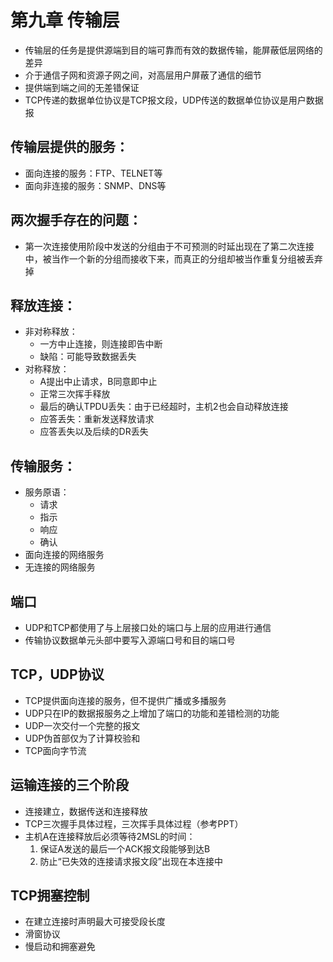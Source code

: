 # 第九章 传输层
- 传输层的任务是提供源端到目的端可靠而有效的数据传输，能屏蔽低层网络的差异
- 介于通信子网和资源子网之间，对高层用户屏蔽了通信的细节
- 提供端到端之间的无差错保证
- TCP传递的数据单位协议是TCP报文段，UDP传送的数据单位协议是用户数据报
## 传输层提供的服务：
- 面向连接的服务：FTP、TELNET等
- 面向非连接的服务：SNMP、DNS等
## 两次握手存在的问题：
- 第一次连接使用阶段中发送的分组由于不可预测的时延出现在了第二次连接中，被当作一个新的分组而接收下来，而真正的分组却被当作重复分组被丢弃掉
## 释放连接：
- 非对称释放：
    - 一方中止连接，则连接即告中断
    - 缺陷：可能导致数据丢失
- 对称释放：
    - A提出中止请求，B同意即中止
    - 正常三次挥手释放
    - 最后的确认TPDU丢失：由于已经超时，主机2也会自动释放连接
    - 应答丢失：重新发送释放请求
    - 应答丢失以及后续的DR丢失
## 传输服务：
- 服务原语：
    - 请求
    - 指示
    - 响应
    - 确认
- 面向连接的网络服务
- 无连接的网络服务
## 端口
- UDP和TCP都使用了与上层接口处的端口与上层的应用进行通信
- 传输协议数据单元头部中要写入源端口号和目的端口号
## TCP，UDP协议
- TCP提供面向连接的服务，但不提供广播或多播服务
- UDP只在IP的数据报服务之上增加了端口的功能和差错检测的功能
- UDP一次交付一个完整的报文
- UDP伪首部仅为了计算校验和
- TCP面向字节流
## 运输连接的三个阶段
- 连接建立，数据传送和连接释放
- TCP三次握手具体过程，三次挥手具体过程（参考PPT）
- 主机A在连接释放后必须等待2MSL的时间：
    1. 保证A发送的最后一个ACK报文段能够到达B
    1. 防止“已失效的连接请求报文段”出现在本连接中
## TCP拥塞控制
- 在建立连接时声明最大可接受段长度
- 滑窗协议
- 慢启动和拥塞避免